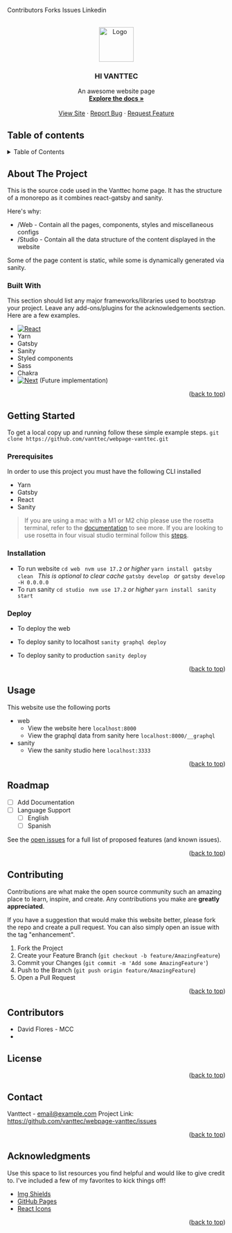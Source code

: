 <a name="readme-top"></a>
<!-- README FILE EDITED USING https://stackedit.io/ -->

Contributors
Forks
Issues
Linkedin

<!-- PROJECT LOGO -->
<br />
<div align="center">
  <a href="https://github.com/othneildrew/Best-README-Template">
    <img src="web/src/assets/logos/vanttec_white.png" alt="Logo" width="80" height="80">
  </a>

  <h3 align="center">HI VANTTEC</h3>

  <p align="center">
    An awesome website page
    <br />
    <a href="/"><strong>Explore the docs »</strong></a>
    <br />
    <br />
    <a href="/">View Site</a>
    ·
    <a href="https://github.com/vanttec/webpage-vanttec/issues">Report Bug</a>
    ·
    <a href="https://github.com/vanttec/webpage-vanttec/issues">Request Feature</a>
  </p>
</div>



## Table of contents
<details>
  <summary>Table of Contents</summary>
  <ol>
    <li>
      <a href="#about-the-project">About The Project</a>
      <ul>
        <li><a href="#built-with">Built With</a></li>
      </ul>
    </li>
    <li>
      <a href="#getting-started">Getting Started</a>
      <ul>
        <li><a href="#prerequisites">Prerequisites</a></li>
        <li><a href="#installation">Installation</a></li>
        <li><a href="#deploy">Deploy</a></li>
      </ul>
    </li>
    <li><a href="#usage">Usage</a></li>
    <li><a href="#roadmap">Roadmap</a></li>
    <li><a href="#contributing">Contributing</a></li>
    <li><a href="#contributors">Contributors</a></li>
    <li><a href="#license">License</a></li>
    <li><a href="#contact">Contact</a></li>
    <li><a href="#acknowledgments">Acknowledgments</a></li>
  </ol>
</details>

## About The Project

This is the source code used in the Vanttec home page. It has the structure of a monorepo as it combines react-gatsby and sanity.

Here's why:
* /Web - Contain all the pages, components, styles and miscellaneous configs
* /Studio - Contain all the data structure of the content displayed in the website

Some of the page content is static, while some is dynamically generated via sanity.

### Built With

This section should list any major frameworks/libraries used to bootstrap your project. Leave any add-ons/plugins for the acknowledgements section. Here are a few examples.

* [![React][React.js]][React-url]
* Yarn
* Gatsby
* Sanity
* Styled components
* Sass
* Chakra
* [![Next][Next.js]][Next-url] (Future implementation)

<p align="right">(<a href="#readme-top">back to top</a>)</p>

## Getting Started

To get a local copy up and running follow these simple example steps.
  ``` git clone https://github.com/vanttec/webpage-vanttec.git  ```
  
### Prerequisites
In order to use this project you must have the following CLI installed

* Yarn
 ```  ```
* Gatsby
 ```  ```
* React
 ```  ```
* Sanity
 ```  ```

> If you are using a mac with a M1 or M2 chip please use the rosetta terminal, refer to the [documentation](https://support.apple.com/en-us/HT211861) to see more.
> If you are looking to use rosetta in four visual studio terminal follow this [steps](https://dev.to/markwitt_me/creating-a-custom-vscode-terminal-profile-for-using-rosetta-on-an-m1-mac-apple-silicon-2gb2).

### Installation
  * To run website
  ``` cd web  ```
  ``` nvm use 17.2 ``` _or higher_
  ``` yarn install  ```
  ``` gatsby clean  ``` _This is optional to clear cache_
  ``` gatsby develop  ``` _or_ ``` gatsby develop -H 0.0.0.0  ```
  * To run sanity
  ``` cd studio  ```
  ``` nvm use 17.2 ``` _or higher_
  ``` yarn install  ```
  ``` sanity start  ```
  
### Deploy
  * To deploy the web
  
  * To deploy sanity to localhost
  ``` sanity graphql deploy  ```
  * To deploy sanity to production
  ``` sanity deploy  ```
  
<p align="right">(<a href="#readme-top">back to top</a>)</p>

## Usage

This website use the following ports
* web
	* View the website here
	``` localhost:8000  ```
	* View the graphql data from sanity here
	``` localhost:8000/__graphql  ```
* sanity
	* View the sanity studio here
	``` localhost:3333  ```

<p align="right">(<a href="#readme-top">back to top</a>)</p>



<!-- ROADMAP -->
## Roadmap

- [ ] Add Documentation
- [ ] Language Support
    - [ ] English
    - [ ] Spanish

See the [open issues](https://github.com/vanttec/webpage-vanttec/issues) for a full list of proposed features (and known issues).

<p align="right">(<a href="#readme-top">back to top</a>)</p>



<!-- CONTRIBUTING -->
## Contributing

Contributions are what make the open source community such an amazing place to learn, inspire, and create. Any contributions you make are **greatly appreciated**.

If you have a suggestion that would make this website better, please fork the repo and create a pull request. You can also simply open an issue with the tag "enhancement".

1. Fork the Project
2. Create your Feature Branch (`git checkout -b feature/AmazingFeature`)
3. Commit your Changes (`git commit -m 'Add some AmazingFeature'`)
4. Push to the Branch (`git push origin feature/AmazingFeature`)
5. Open a Pull Request

<p align="right">(<a href="#readme-top">back to top</a>)</p>

## Contributors
- David Flores - MCC
- 
## License


<p align="right">(<a href="#readme-top">back to top</a>)</p>



<!-- CONTACT -->
## Contact

Vanttect - email@example.com
Project Link: https://github.com/vanttec/webpage-vanttec/issues

<p align="right">(<a href="#readme-top">back to top</a>)</p>

## Acknowledgments

Use this space to list resources you find helpful and would like to give credit to. I've included a few of my favorites to kick things off!

* [Img Shields](https://shields.io)
* [GitHub Pages](https://pages.github.com)
* [React Icons](https://react-icons.github.io/react-icons/search)

<p align="right">(<a href="#readme-top">back to top</a>)</p>



<!-- MARKDOWN LINKS & IMAGES -->
<!-- https://www.markdownguide.org/basic-syntax/#reference-style-links -->

[Next.js]: https://img.shields.io/badge/next.js-000000?style=for-the-badge&logo=nextdotjs&logoColor=white
[Next-url]: https://nextjs.org/
[React.js]: https://img.shields.io/badge/React-20232A?style=for-the-badge&logo=react&logoColor=61DAFB
[React-url]: https://reactjs.org/